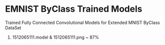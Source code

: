 # EMNIST ByClass Trained Models
Trained Fully Connected Convolutional Models for Extended MNIST ByClass DataSet

1. 1512065111.model & 1512065111.png ~ 87%
